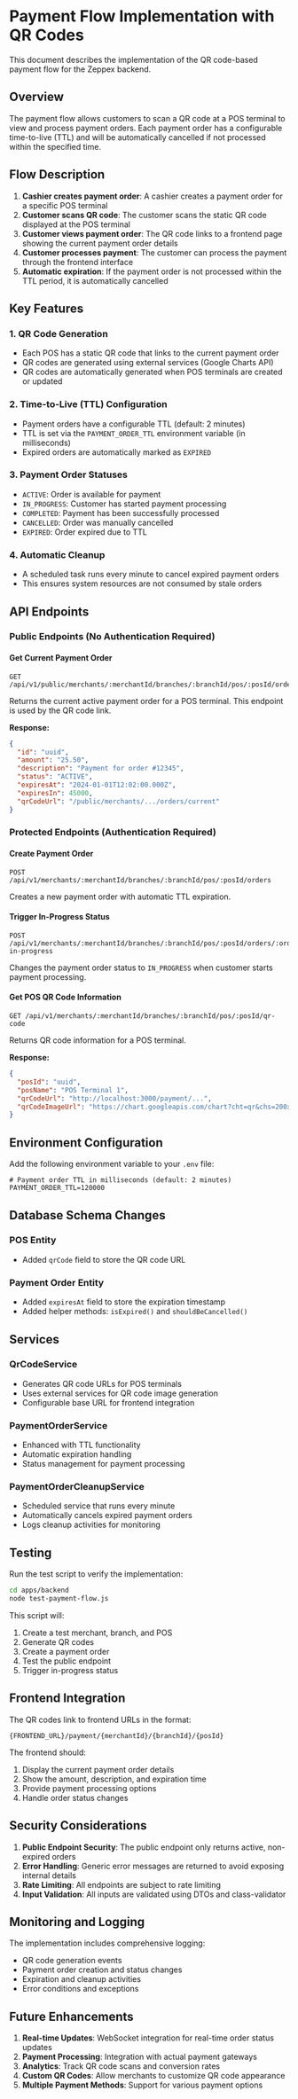 # Payment Flow Implementation with QR Codes

This document describes the implementation of the QR code-based payment flow for the Zeppex backend.

## Overview

The payment flow allows customers to scan a QR code at a POS terminal to view and process payment orders. Each payment order has a configurable time-to-live (TTL) and will be automatically cancelled if not processed within the specified time.

## Flow Description

1. **Cashier creates payment order**: A cashier creates a payment order for a specific POS terminal
2. **Customer scans QR code**: The customer scans the static QR code displayed at the POS terminal
3. **Customer views payment order**: The QR code links to a frontend page showing the current payment order details
4. **Customer processes payment**: The customer can process the payment through the frontend interface
5. **Automatic expiration**: If the payment order is not processed within the TTL period, it is automatically cancelled

## Key Features

### 1. QR Code Generation
- Each POS has a static QR code that links to the current payment order
- QR codes are generated using external services (Google Charts API)
- QR codes are automatically generated when POS terminals are created or updated

### 2. Time-to-Live (TTL) Configuration
- Payment orders have a configurable TTL (default: 2 minutes)
- TTL is set via the `PAYMENT_ORDER_TTL` environment variable (in milliseconds)
- Expired orders are automatically marked as `EXPIRED`

### 3. Payment Order Statuses
- `ACTIVE`: Order is available for payment
- `IN_PROGRESS`: Customer has started payment processing
- `COMPLETED`: Payment has been successfully processed
- `CANCELLED`: Order was manually cancelled
- `EXPIRED`: Order expired due to TTL

### 4. Automatic Cleanup
- A scheduled task runs every minute to cancel expired payment orders
- This ensures system resources are not consumed by stale orders

## API Endpoints

### Public Endpoints (No Authentication Required)

#### Get Current Payment Order
```
GET /api/v1/public/merchants/:merchantId/branches/:branchId/pos/:posId/orders/current
```
Returns the current active payment order for a POS terminal. This endpoint is used by the QR code link.

**Response:**
```json
{
  "id": "uuid",
  "amount": "25.50",
  "description": "Payment for order #12345",
  "status": "ACTIVE",
  "expiresAt": "2024-01-01T12:02:00.000Z",
  "expiresIn": 45000,
  "qrCodeUrl": "/public/merchants/.../orders/current"
}
```

### Protected Endpoints (Authentication Required)

#### Create Payment Order
```
POST /api/v1/merchants/:merchantId/branches/:branchId/pos/:posId/orders
```
Creates a new payment order with automatic TTL expiration.

#### Trigger In-Progress Status
```
POST /api/v1/merchants/:merchantId/branches/:branchId/pos/:posId/orders/:orderId/trigger-in-progress
```
Changes the payment order status to `IN_PROGRESS` when customer starts payment processing.

#### Get POS QR Code Information
```
GET /api/v1/merchants/:merchantId/branches/:branchId/pos/:posId/qr-code
```
Returns QR code information for a POS terminal.

**Response:**
```json
{
  "posId": "uuid",
  "posName": "POS Terminal 1",
  "qrCodeUrl": "http://localhost:3000/payment/...",
  "qrCodeImageUrl": "https://chart.googleapis.com/chart?cht=qr&chs=200x200&chl=..."
}
```

## Environment Configuration

Add the following environment variable to your `.env` file:

```env
# Payment order TTL in milliseconds (default: 2 minutes)
PAYMENT_ORDER_TTL=120000
```

## Database Schema Changes

### POS Entity
- Added `qrCode` field to store the QR code URL

### Payment Order Entity
- Added `expiresAt` field to store the expiration timestamp
- Added helper methods: `isExpired()` and `shouldBeCancelled()`

## Services

### QrCodeService
- Generates QR code URLs for POS terminals
- Uses external services for QR code image generation
- Configurable base URL for frontend integration

### PaymentOrderService
- Enhanced with TTL functionality
- Automatic expiration handling
- Status management for payment processing

### PaymentOrderCleanupService
- Scheduled service that runs every minute
- Automatically cancels expired payment orders
- Logs cleanup activities for monitoring

## Testing

Run the test script to verify the implementation:

```bash
cd apps/backend
node test-payment-flow.js
```

This script will:
1. Create a test merchant, branch, and POS
2. Generate QR codes
3. Create a payment order
4. Test the public endpoint
5. Trigger in-progress status

## Frontend Integration

The QR codes link to frontend URLs in the format:
```
{FRONTEND_URL}/payment/{merchantId}/{branchId}/{posId}
```

The frontend should:
1. Display the current payment order details
2. Show the amount, description, and expiration time
3. Provide payment processing options
4. Handle order status changes

## Security Considerations

1. **Public Endpoint Security**: The public endpoint only returns active, non-expired orders
2. **Error Handling**: Generic error messages are returned to avoid exposing internal details
3. **Rate Limiting**: All endpoints are subject to rate limiting
4. **Input Validation**: All inputs are validated using DTOs and class-validator

## Monitoring and Logging

The implementation includes comprehensive logging:
- QR code generation events
- Payment order creation and status changes
- Expiration and cleanup activities
- Error conditions and exceptions

## Future Enhancements

1. **Real-time Updates**: WebSocket integration for real-time order status updates
2. **Payment Processing**: Integration with actual payment gateways
3. **Analytics**: Track QR code scans and conversion rates
4. **Custom QR Codes**: Allow merchants to customize QR code appearance
5. **Multiple Payment Methods**: Support for various payment options 